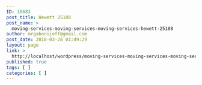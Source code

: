 ```yaml
---
ID: 10683
post_title: Hewett 25108
post_name: >
  moving-services-moving-services-moving-services-hewett-25108
author: mrgabonijeff@gmail.com
post_date: 2018-03-28 01:49:29
layout: page
link: >
  http://localhost/wordpress/moving-services-moving-services-moving-services-hewett-25108/
published: true
tags: [ ]
categories: [ ]
---
```

